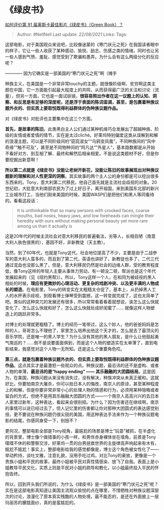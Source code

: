 # 《绿皮书》
[如何评价第 91 届奥斯卡最佳影片《绿皮书》（Green Book）？](https://www.zhihu.com/question/306269947/answer/614350638)

> Author: #NellNell 
Last update: *22/08/2021* 
Links:
Tags: 


  

这部电影，对于美国观众来说吧，比较像迷蒙的《寒门状元之死》在我国读者眼中的样子，它让一些人收获了某种感动、愉悦、励志、伤感之类的情绪，同时也让另一些人感到气愤、羞耻、感觉受到了欺骗和愚弄。为什么会有这么两级分化的反应呢？

  

———— 因为它确实是一部美国的“寒门状元之死”啊（摊手

  

种族主义，在美国是一个非常非常touchy的主题，就很像阶级啊、贫穷啊这类主题在中国，它一方面能引起最大程度上的共鸣，从而获得最广泛的关注和讨论（流量），但另一方面，它也是一面试妖镜，**很容易照出作者在这一议题上的认知、洞察、和反思是有足够的深度呢，还是浮于表面的陈词滥调，甚至，是包裹着种族议题外衣的、但实质上要取悦既得利益群体的伪种族议题作品。**

  

对《绿皮书》对批评也主要集中在这三个方面。

  

**首先，是故事的陈旧**。此类黑白主人公们通过某种机缘巧合发展出了超越种族、阶级的友情或者爱情的情节，实在是太过cliché。好莱坞特别偏爱这类从误解到和解的浪漫主题，可以是不同阶级间的“窈窕淑女”“乌鸦变凤凰”，不同种族间的“风中奇缘”“触不可及“，甚至是不同物种间的”阿凡达“”外星人“，基本路数都是从开始不看好对方、到互相了解、最终和解然后相亲相爱。不是说这类题材不好，但是你要挖掘出新意啊！

  

**所以第二点就是《绿皮书》没能让老树开新花，没能让陈旧的故事展现出对种族议题新的理解和对人性更深的洞察**。其实故事的两个主人公的身份都是可以挖出很多东西来的。Tony，意大利第二代移民，他自己首先就是主流社会歧视的对象。20世纪初，大批意大利南部农民为了过上好日子，离开祖国，来到美国东北部的新兴工业城市打工，当他们刚来美国的时候，美国WASP们是把他们和黑人等同看待的。看看这段话：

> It is unthinkable that so many persons with crooked faces, coarse mouths, bad noses, heavy jaws, and low foreheads can mingle their heredity with ours without making personal beauty yet more rare among us than it actually is

这是20年代的时候主流社会对意大利移民的普遍看法，劣等人，长相丑陋（南意大利人肤色很黑的），基因不好，非新教徒（天主教）。

  

当然，到了60年代，也就是Tony这代，社会地位提高了不少，主要是由于二战参军的意大利人蛮多的，而且到了第二代，英语也讲好了，新教徒也多了，二代三代通过混血也没那么黑了，但是，意大利移民仍然是社会的边缘人群，受的教育程度低，像Tony这样的年轻人主要从事体力劳动，有一顿没二顿，帮派也是这个年代发展起来的（见《纽约黑帮》）。所以，Tony这样一个人，在和同为被歧视的黑人相处的时候，**理应有更微妙的心理活动、更复杂的戏剧冲突、以及更丰满的人物成长的塑造**。在电影里，Tony的转变实在太粗糙太仓促了，基本上，从扔掉黑人工人的水杯表示歧视，到观看博士弹琴受到震撼，这一转变就完成了，这也太简单了吧。类似的这种突兀的发展还有很多，所以常常看着看着就想说，诶怎么这么快就变化了，怎么这么快就和好了，怎么这么快就处成好闺蜜了…… 就像这样人物塑造上的跳跃非常多。

  

对博士的处理就更粗糙了。博士的经历一笔带过，这么个妙人，他的爸爸妈妈是怎样的人，哥哥怎么不理他了，家里怎么培养出他这个天才的，怎么就去了最顶尖的音乐学院，还是唯一的黑人学生？为什么没有其他的黑人朋友，是什么让他鼓起勇气南巡的？……倒不是说要面面俱到，而是这个人物的塑造实在太单薄了，直到电影结束，我感觉对这个人物一无所知。还是这么个重要角色哎。

  

**第三点，就是包裹着种族议题外衣的、但实质上要取悦既得利益群体的伪种族议题作品**。这点其实才是最激怒一些观众的点。种族议题，最忌讳的还不是虚构、或者人物的单薄，**最忌讳的是“happy ending” —— 其乐融融的大团圆结局**。这是因为，在美国，种族问题从来没有消失过，没有解决，种族冲突从未真正缓和。这就好比，你要拍南京大屠杀，你可以拍日本人的悔改，南京人的原谅，甚至某种程度上的和解，但是你要非常非常小心的处理人物的情感和行为，必须用某种隐晦或者留白的方式，但绝不是用其乐融融大团圆的方式——一个南京人高高兴兴的去日本人家里过新年，这种表达，看起来会很别扭。为什么？因为伤害还在继续啊，南京的事情可以说已经过去了，但人记忆里的伤害都让你对那种大团圆式的表达感觉别扭，更不要说在种族问题仍很尖锐的美国，用这种表达手法来作为一个种族议题电影的结尾，你感同身受一下，别扭不？

  

更何况，整部电影全部是Tony视角，最尴尬的场景是博士“玩耍”被抓，在半虚化的背景里，博士像个做错事的小孩一样，和男伴赤身裸体坐在墙角，前景是Tony喋喋不休的和警察交涉，好莱坞一贯的白男拯救世界的主旋律高声响起来有木有，尴尬不尴尬！事实上，整部电影给我的感觉都像是，博士这个角色被女性化了——举动矜持，谈吐文雅，注意礼貌，没用手吃过鸡，对比Tony的豪放，更像是一个贵族小姐和平民的故事，最终小姐被平民对真性情感染、放飞了自我。表面上是小姐教导平民文化，实质上则是平民对小姐的疏导和教化，以小姐最终投入平民的怀抱告终。

  

所以，回到开头我们所说的，为什么《绿皮书》是一部美国的“寒门状元之死”呢？实在是这部电影真知道让美国主流观众愉悦的点在哪里，不惜牺牲对种族议题深层次的讨论，浪漫化了原本真实残酷的人物处境，最不能忍的，是还在外面披上一层玛丽苏的朦胧面纱，真的是蛮尴尬的。